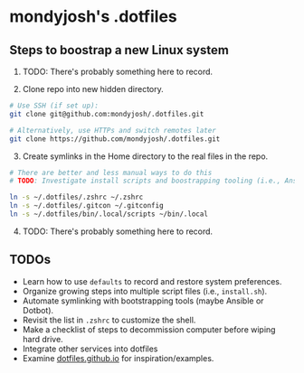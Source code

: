 # mondyjosh's .dotfiles

## Steps to boostrap a new Linux system

1. TODO: There's probably something here to record.

2. Clone repo into new hidden directory.

```bash
# Use SSH (if set up):
git clone git@github.com:mondyjosh/.dotfiles.git

# Alternatively, use HTTPs and switch remotes later
git clone https://github.com/mondyjosh/.dotfiles.git
```

3. Create symlinks in the Home directory to the real files in the repo.
```bash
# There are better and less manual ways to do this
# TODO: Investigate install scripts and boostrapping tooling (i.e., Ansible)

ln -s ~/.dotfiles/.zshrc ~/.zshrc
ln -s ~/.dotfiles/.gitcon ~/.gitconfig
ln -s ~/.dotfiles/bin/.local/scripts ~/bin/.local
```

4. TODO: There's probably something here to record.

## TODOs

- Learn how to use `defaults` to record and restore system preferences.
- Organize growing steps into multiple script files (i.e., `install.sh`).
- Automate symlinking with bootstrapping tools (maybe Ansible or Dotbot).
- Revisit the list in `.zshrc` to customize the shell.
- Make a checklist of steps to decommission computer before wiping hard drive. 
- Integrate other services into dotfiles
- Examine [dotfiles.github.io](https://dotfiles.github.io) for inspiration/examples.

